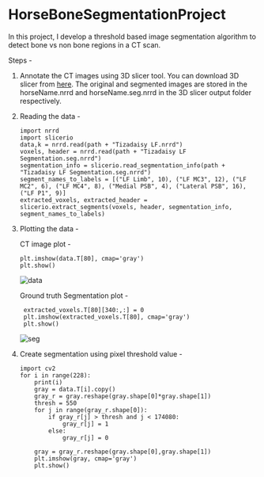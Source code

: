 # HorseBoneSegmentationProject

In this project, I develop a threshold based image segmentation algorithm to detect bone vs non bone regions in a CT scan. 

Steps - 

1. Annotate the CT images using 3D slicer tool. You can download 3D slicer from [here](https://download.slicer.org/). The original and segmented images are stored in the horseName.nrrd and horseName.seg.nrrd  in the 3D slicer output folder respectively.
2. Reading the data -
     ```
     import nrrd
     import slicerio
     data,k = nrrd.read(path + "Tizadaisy LF.nrrd")
     voxels, header = nrrd.read(path + "Tizadaisy LF Segmentation.seg.nrrd")
     segmentation_info = slicerio.read_segmentation_info(path + "Tizadaisy LF Segmentation.seg.nrrd")
     segment_names_to_labels = [("LF Limb", 10), ("LF MC3", 12), ("LF MC2", 6), ("LF MC4", 8), ("Medial PSB", 4), ("Lateral PSB", 16), ("LF P1", 9)]
     extracted_voxels, extracted_header = slicerio.extract_segments(voxels, header, segmentation_info, segment_names_to_labels)
     ```
3. Plotting the data -

   CT image plot -
   
   ```
   plt.imshow(data.T[80], cmap='gray')
   plt.show()
   ```
   ![data](https://github.com/anchit1704/HorseBoneSegmentationProject/assets/17884278/b13ce4a2-5b9e-4590-b90d-e35fca6dcdc7)

   Ground truth Segmentation plot -

   ```
    extracted_voxels.T[80][340:,:] = 0
    plt.imshow(extracted_voxels.T[80], cmap='gray')
    plt.show()
   ```
   
   ![seg](https://github.com/anchit1704/HorseBoneSegmentationProject/assets/17884278/5145471a-dc2a-4454-817e-527fba97381c)

4. Create segmentation using pixel threshold value -

   ```
   import cv2 
   for i in range(228):
       print(i)
       gray = data.T[i].copy()
       gray_r = gray.reshape(gray.shape[0]*gray.shape[1])
       thresh = 550
       for j in range(gray_r.shape[0]):
           if gray_r[j] > thresh and j < 174080:
               gray_r[j] = 1
           else:
               gray_r[j] = 0
   
       gray = gray_r.reshape(gray.shape[0],gray.shape[1])
       plt.imshow(gray, cmap='gray')
       plt.show()

    ```

   
